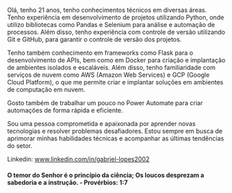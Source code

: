 Olá, tenho 21 anos, tenho conhecimentos técnicos em diversas áreas. Tenho experiência em desenvolvimento de projetos utilizando Python, onde utilizo bibliotecas como Pandas e Selenium para análise e automação de processos. Além disso, tenho experiência com controle de versão utilizando Git e GitHub, para garantir o controle de versão dos projetos.

Tenho também conhecimento em frameworks como Flask para o desenvolvimento de APIs, bem como em Docker para criação e implantação de ambientes isolados e escaláveis. Além disso, tenho familiaridade com serviços de nuvem como AWS (Amazon Web Services) e GCP (Google Cloud Platform), o que me permite criar e implantar soluções em ambientes de computação em nuvem.

Gosto também de trabalhar um pouco no Power Automate para criar automações de forma rápida e eficiente.

Sou uma pessoa comprometida e apaixonada por aprender novas tecnologias e resolver problemas desafiadores. Estou sempre em busca de aprimorar minhas habilidades técnicas e acompanhar as últimas tendências do setor.

Linkedin: www.linkedin.com/in/gabriel-lopes2002

#### O temor do Senhor é o princípio da ciência; Os loucos desprezam a sabedoria e a instrução. - Provérbios: 1:7
